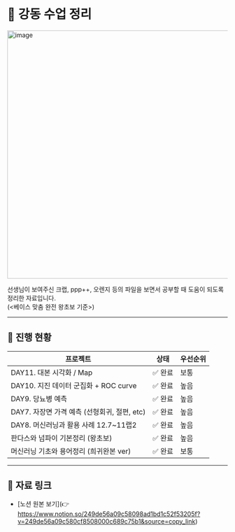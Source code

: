 # 🌱 강동 수업 정리
<img width="1226" height="568" alt="image" src="https://github.com/user-attachments/assets/95dd3b6d-2e30-4f89-a6dd-297183215460" />

선생님이 보여주신 크랩, ppp++, 오렌지 등의 파일을 보면서 공부할 때 도움이 되도록 정리한 자료입니다.  
(<베이스 맞춤 완전 왕초보 기준>)

---

## 📌 진행 현황

| 프로젝트 | 상태 | 우선순위 |
|----------|------|----------|
| DAY11. 대본 시각화 / Map | ✅ 완료 | 보통 |
| DAY10. 지진 데이터 군집화 + ROC curve | ✅ 완료 | 높음 |
| DAY9. 당뇨병 예측 | ✅ 완료 | 높음 |
| DAY7. 자장면 가격 예측 (선형회귀, 절편, etc) | ✅ 완료 | 높음 |
| DAY8. 머신러닝과 활용 사례 12.7~11랩2 | ✅ 완료 | 높음 |
| 판다스와 넘파이 기본정리 (왕초보) | ✅ 완료 | 높음 |
| 머신러닝 기초와 용어정리 (희귀완본 ver) | ✅ 완료 | 보통 |

---

## 📂 자료 링크
- [노션 원본 보기](👉 https://www.notion.so/249de56a09c58098ad1bd1c52f53205f?v=249de56a09c580cf8508000c689c75b1&source=copy_link)

